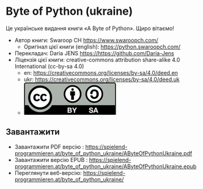 # Byte of Python (ukraine)

Це українське видання книги «A Byte of Python». Щиро вітаємо!
 
* Aвтор книги: Swaroop CH <https://www.swaroopch.com/>
  * Оригінал цієї книги (english): <https://python.swaroopch.com/>
* Перекладач: Daria JENS <https://https://github.com/Daria-Jens>
* Ліцензія цієї книги: creative-commons attribution share-alike 4.0 International (cc-by-sa 4.0) 
  * en: <https://creativecommons.org/licenses/by-sa/4.0/deed.en>
  * ukr: <https://creativecommons.org/licenses/by-sa/4.0/deed.uk>  
  * ![cc-by-sa 4.0](img/cc-by-sa.svg)
 

## Завантажити 

* Завантажити PDF версію : <https://spielend-programmieren.at/byte_of_python_ukraine/AByteOfPythonUkraine.pdf>
* Завантажити версію EPUB : <https://spielend-programmieren.at/byte_of_python_ukraine/AByteOfPythonUkraine.epub>
* Переглянути веб-версію: <https://spielend-programmieren.at/byte_of_python_ukraine/>

 
